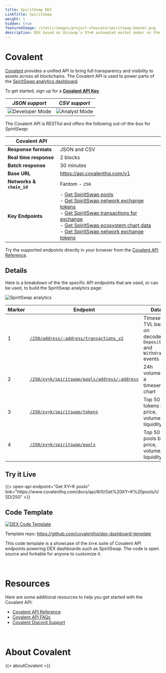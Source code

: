 ```yaml
---
title: SpiritSwap DEX
LinkTitle: SpiritSwap
weight: 1
hidden: true
featuredImage: /static/images/project-showcase/spiritswap-banner.png
description: DEX based on Uniswap's XY=K automated market maker on the Fantom chain.
---
```


# Covalent

[Covalent](https://www.covalenthq.com/?utm_source=spiritswap&utm_medium=partner-docs) provides a unified API to bring full transparency and visibility to assets across all blockchains. The Covalent API is used to power parts of the [SpiritSwap analytics dashboard](https://info.spiritswap.finance/). 

To get started, sign up for a [**Covalent API Key**](https://www.covalenthq.com/platform/?utm_source=cronos&utm_medium=partner-docs). 

|   *JSON support*    | *CSV support* |
| :-----------: | :-----------: |
| ![Developer Mode](https://www.covalenthq.com/static/images/partner-docs/developer_mode.png) | ![Analyst Mode](https://www.covalenthq.com/static/images/partner-docs/analyst_mode.png)|

The Covalent API is RESTful and offers the following out-of-the-box for *SpiritSwap*:

| **Covalent API** |         |
| ----------- | ----------- |
| **Response formats** | JSON and CSV |
| **Real time response** | 2 blocks |
| **Batch response** | 30 minutes |
| **Base URL** | https://api.covalenthq.com/v1|
| **Networks & `chain_id`** | Fantom - `250` |
| **Key Endpoints** | - [Get SpiritSwap pools](https://www.covalenthq.com/docs/api/#/0/Get%20XY=K%20pools/USD/250) <br> - [Get SpiritSwap network exchange tokens](https://www.covalenthq.com/docs/api/#/0/Get%20XY=K%20network%20exchange%20tokens/USD/250) <br> - [Get SpiritSwap transactions for exchange](https://www.covalenthq.com/docs/api/#/0/Get%20XY=K%20transactions%20for%20exchange/USD/250) <br> - [Get SpiritSwap ecosystem chart data](https://www.covalenthq.com/docs/api/#/0/Get%20XY=K%20ecosystem%20chart%20data/USD/250) <br> - [Get SpiritSwap network exchange tokens](https://www.covalenthq.com/docs/api/#/0/Get%20XY=K%20network%20exchange%20tokens/USD/250)


Try the supported endpoints directly in your browser from the [Covalent API Reference](https://covalenthq.com/docs/api/?utm_source=spiritswap&utm_medium=partner-docs).


## Details
Here is a breakdown of the the specific API endpoints that are used, or can be used, to build the SpiritSwap analytics page:

![SpiritSwap analytics](/static/images/project-showcase/spiritswap/spiritswap-analytics.png)

| Marker | Endpoint | Data |
| -------| ---------|------|
| 1 | [`/250/address/:address/transactions_v2`](https://www.covalenthq.com/docs/api/#/0/Get%20transactions%20for%20address/USD/250) | Timeseries TVL based on decoded `Deposit` and `Withdraw` events |
| 2 | [`/250/xy=k/spiritswap/pools/address/:address`](https://www.covalenthq.com/docs/api/#/0/Get%20XY=K%20pools%20by%20address/USD/250) | 24h volume as a timeseries chart |
| 3 | [`/250/xy=k/spiritswap/tokens`](https://www.covalenthq.com/docs/api/#/0/Get%20XY=K%20network%20exchange%20tokens/USD/250) | Top 50 tokens by price, volume, liquidity |
| 4 | [`/250/xy=k/spiritswap/pools`](https://www.covalenthq.com/docs/api/#/0/Get%20XY=K%20pools/USD/250) | Top 50 pools by price, volume, liquidity |


## Try it Live

<div>
    {{< open-api
      endpoint="Get XY=K pools"
      link="https://www.covalenthq.com/docs/api/#/0/Get%20XY=K%20pools/USD/250"
  >}}
</div>

## Code Template
[![DEX Code Template](/static/images/project-showcase/spiritswap/dex-dashboard-spiritswap.png)](https://github.com/covalenthq/dex-dashboard-template)

Template repo: https://github.com/covalenthq/dex-dashboard-template

This code template is a showcase of the `XY=K` suite of Covalent API endpoints powering DEX dashboards such as SpiritSwap. The code is open source and forkable for anyone to customize it.

&nbsp;
# Resources
Here are some additional resources to help you get started with the Covalent API:
- [Covalent API Reference](https://covalenthq.com/docs/api/?utm_source=spiritswap&utm_medium=partner-docs)
- [Covalent API FAQs](https://www.covalenthq.com/docs/developer/faq/?utm_source=spiritswap&utm_medium=partner-docs)
- [Covalent Discord Support](https://www.covalenthq.com/discord/?utm_source=spiritswap&utm_medium=partner-docs)

&nbsp;
# About Covalent
{{< aboutCovalent >}}